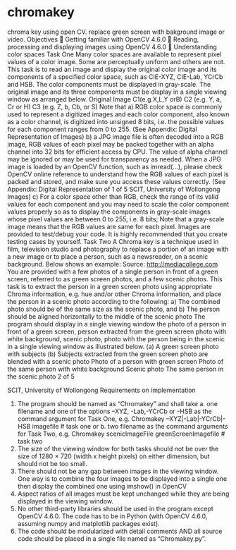 # chromakey
chroma key using open CV. replace green screen with bakground image or video.
Objectives
 Getting familiar with OpenCV 4.6.0
 Reading, processing and displaying images using OpenCV 4.6.0
 Understanding color spaces
Task One
Many color spaces are available to represent pixel values of a color image. Some are perceptually uniform and others are not. This task is to read an image and display the original color image and its components of a specified color space, such as CIE-XYZ, CIE-Lab, YCrCb and HSB. The color components must be displayed in gray-scale. The original image and its three components must be display in a single viewing window as arranged below.
Original Image
C1(e.g.X,L,Y orB)
C2 (e.g. Y, a, Cr or H)
C3 (e.g. Z, b, Cb, or S)
Note that
a) RGB color space is commonly used to represent a digitized images and each color component, also known as a color channel, is digitized into unsigned 8 bits, i.e. the possible values for each component ranges from 0 to 255. (See Appendix: Digital Representation of Images)
b) a JPG image file is often decoded into a RGB image, RGB values of each pixel may be packed together with an alpha channel into 32 bits for efficient access by CPU. The value of alpha channel may be ignored or may be used for transparency as needed. When a JPG image is loaded by an OpenCV function, such as imread(...), please check OpenCV online reference to understand how the RGB values of each pixel is packed and stored, and make sure you access these values correctly. (See Appendix: Digital Representation of
1 of 5
SCIT, University of Wollongong
Images)
c) For a color space other than RGB, check the range of its valid values for each component
and you may need to scale the color component values properly so as to display the components in gray-scale images whose pixel values are between 0 to 255, i.e. 8 bits; Note that a gray-scale image means that the RGB values are same for each pixel.
Images are provided to test/debug your code. It is highly recommended that you create testing cases by yourself.
Task Two
A Chroma key is a technique used in film, television studio and photography to replace a portion of an image with a new image or to place a person, such as a newsreader, on a scenic background. Below shows an example:
Source: http://mediacollege.com
You are provided with a few photos of a single person in front of a green screen, referred to as green screen photos, and a few scenic photos. This task is to extract the person in a green screen photo using appropriate Chroma information, e.g. hue and/or other Chroma information, and place the person in a scenic photo according to the following:
a) The combined photo should be of the same size as the scenic photo, and
b) The person should be aligned horizontally to the middle of the scenic photo
The program should display in a single viewing window the photo of a person in front of a green screen, person extracted from the green screen photo with white background, scenic photo, photo with the person being in the scenic in a single viewing window as illustrated below.
         (a) A green screen photo with subjects
    (b) Subjects extracted from the green screen photo are blended with a scenic photo
    Photo of a person with green screen
Photo of the same person with white background
Scenic photo
The same person in the scenic photo
2 of 5

SCIT, University of Wollongong
Requirements on implementation
1. The program should be named as “Chromakey” and shall take
a. one filename and one of the options –XYZ, -Lab,-YCrCb or -HSB as the
command argument for Task One, e.g.
Chromakey –XYZ|-Lab|-YCrCb|-HSB imagefile # task one or
b. two filename as the command arguments for Task Two, e.g.
Chromakey scenicImageFile greenScreenImagefile # task two
2. The size of the viewing window for both tasks should not be over the size of 1280 × 720
(width x height pixels) on either dimension, but should not be too small.
3. There should not be any gap between images in the viewing window. One way is to combine the four images to be displayed into a single one then display the combined one
using imshow() in OpenCV
4. Aspect ratios of all images must be kept unchanged while they are being displayed in the
viewing window.
5. No other third-party libraries should be used in the program except OpenCV 4.6.0. The code
has to be in Python (with OpenCV 4.6.0, assuming numpy and matplotlib packages
exist).
6. The code should be modularized with detail comments AND all source code should be
placed in a single file named as “Chromakey.py”.
